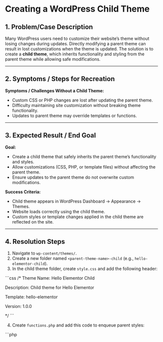 # Creating a WordPress Child Theme

## 1. Problem/Case Description
Many WordPress users need to customize their website’s theme without losing changes during updates. Directly modifying a parent theme can result in lost customizations when the theme is updated. The solution is to create a **child theme**, which inherits functionality and styling from the parent theme while allowing safe modifications.

---

## 2. Symptoms / Steps for Recreation

**Symptoms / Challenges Without a Child Theme:**

- Custom CSS or PHP changes are lost after updating the parent theme.
- Difficulty maintaining site customization without breaking theme functionality.
- Updates to parent theme may override templates or functions.

---

## 3. Expected Result / End Goal

**Goal:**

- Create a child theme that safely inherits the parent theme’s functionality and styles.
- Allow customizations (CSS, PHP, or template files) without affecting the parent theme.
- Ensure updates to the parent theme do not overwrite custom modifications.

**Success Criteria:**

- Child theme appears in WordPress Dashboard → Appearance → Themes.
- Website loads correctly using the child theme.
- Custom styles or template changes applied in the child theme are reflected on the site.

---

## 4. Resolution Steps

1. Navigate to `wp-content/themes/`.
2. Create a new folder named `<parent-theme-name>-child` (e.g., `hello-elementor-child`).
3. In the child theme folder, create `style.css` and add the following header:

\```css
/*
 Theme Name:   Hello Elementor Child
 
 Description:  Child theme for Hello Elementor
 
 Template:     hello-elementor
 
 Version:      1.0.0
 
*/
\```

4. Create `functions.php` and add this code to enqueue parent styles:

\```php
<?php
function my_child_theme_enqueue_styles() {
    $parenthandle = 'parent-style';
    wp_enqueue_style( $parenthandle, get_template_directory_uri() . '/style.css' );
    wp_enqueue_style( 'child-style', get_stylesheet_uri(), array( $parenthandle ) );
}
add_action( 'wp_enqueue_scripts', 'my_child_theme_enqueue_styles' );
\```

5. Activate the child theme in WordPress.
6. Verify everything is working correctly:

- The design of the site has not changed.
- The new child theme is listed in WordPress backend → Appearance → Themes.
